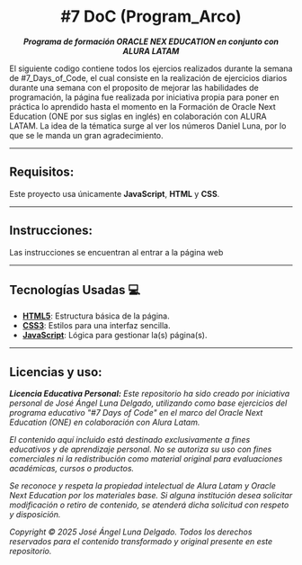 <h1 align="center"><strong>#7 DoC (Program_Arco)</strong></h1>


<p align="center"><strong><em>Programa de formación ORACLE NEX EDUCATION en conjunto con ALURA LATAM</em></strong></p>

El siguiente codigo contiene todos los ejercios realizados durante la semana de #7_Days_of_Code, el cual consiste en la realización de ejercicios diarios durante una semana
con el proposito de mejorar las habilidades de programación, la página fue realizada por iniciativa propia para poner en práctica lo aprendido hasta el momento en la Formación
de Oracle Next Education (ONE por sus siglas en inglés) en colaboración con ALURA LATAM.
La idea de la tématica surge al ver los números Daniel Luna, por lo que se le manda un gran agradecimiento.

---

## Requisitos:

Este proyecto usa únicamente **JavaScript**, **HTML** y **CSS**.  

---

## Instrucciones:

Las instrucciones se encuentran al entrar a la página web

---

## Tecnologías Usadas 💻

- **[HTML5](https://developer.mozilla.org/es/docs/Web/HTML)**: Estructura básica de la página.
- **[CSS3](https://developer.mozilla.org/es/docs/Web/CSS)**: Estilos para una interfaz sencilla.
- **[JavaScript](https://developer.mozilla.org/es/docs/Web/JavaScript)**: Lógica para gestionar la(s) página(s).

---

## Licencias y uso:

_**Licencia Educativa Personal:**_
_Este repositorio ha sido creado por iniciativa personal de José Ángel Luna Delgado, utilizando como base ejercicios del programa educativo "#7 Days of Code" en el marco del Oracle Next Education (ONE) en colaboración con Alura Latam._

_El contenido aquí incluido está destinado exclusivamente a fines educativos y de aprendizaje personal. No se autoriza su uso con fines comerciales ni la redistribución como material original para evaluaciones académicas, cursos o productos._

_Se reconoce y respeta la propiedad intelectual de Alura Latam y Oracle Next Education por los materiales base. Si alguna institución desea solicitar modificación o retiro de contenido, se atenderá dicha solicitud con respeto y disposición._

_Copyright © 2025 José Ángel Luna Delgado. Todos los derechos reservados para el contenido transformado y original presente en este repositorio._
